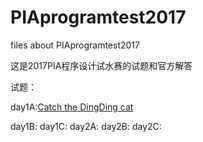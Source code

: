 # PIAprogramtest2017

files about PIAprogramtest2017

这是2017PIA程序设计试水赛的试题和官方解答

试题：

day1A:[Catch the DingDing cat](https://mp.weixin.qq.com/s?__biz=MzI0OTAwODc5NQ==&mid=2649868439&idx=1&sn=17249820e2a80e5b53671ea1e84122df&chksm=f19d6f63c6eae67564a25f53a6d20207515cd89558d5fc0f045f5e76adcfef136b94fd90ee95#rd)

day1B:
day1C:
day2A:
day2B:
day2C:
